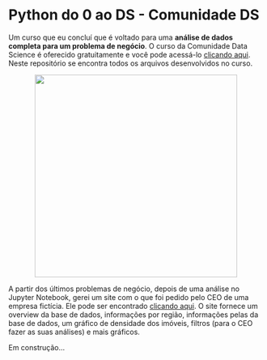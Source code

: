 # Python do 0 ao DS - Comunidade DS
Um curso que eu concluí que é voltado para uma **análise de dados completa para um problema de negócio**. O curso da Comunidade Data Science é oferecido gratuitamente e você pode acessá-lo [clicando aqui](https://membro.comunidadedatascience.com/). Neste repositório se encontra todos os arquivos desenvolvidos no curso.

<div align="center">
  <img height="400px" src="https://cdn.discordapp.com/attachments/908418764918370334/951909628881555547/site.png"/>
</div>

A partir dos últimos problemas de negócio, depois de uma análise no Jupyter Notebook, gerei um site com o que foi pedido pelo CEO de uma empresa fictícia. Ele pode ser encontrado [clicando aqui](https://analytics-house-kalfa.herokuapp.com/). O site fornece um overview da base de dados, informações por região, informações pelas da base de dados, um gráfico de densidade dos imóveis, filtros (para o CEO fazer as suas análises) e mais gráficos.

Em construção...
